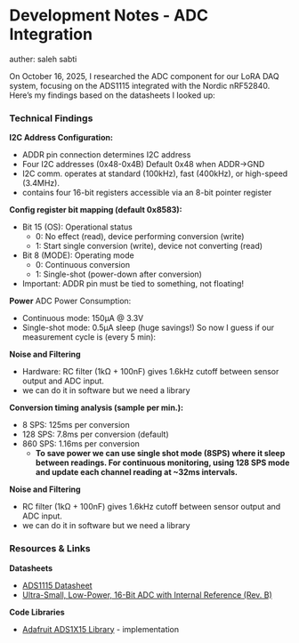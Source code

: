 # Development Notes - ADC Integration
auther: saleh sabti

On October 16, 2025, I researched the ADC component for our LoRA DAQ system, focusing on the ADS1115 integrated with the Nordic nRF52840. Here’s my findings based on the datasheets I looked up:


### Technical Findings

**I2C Address Configuration:**
- ADDR pin connection determines I2C address 
- Four I2C addresses (0x48-0x4B) Default 0x48 when ADDR→GND 
- I2C comm. operates at standard (100kHz), fast (400kHz), or high-speed (3.4MHz).
- contains four 16-bit registers accessible via an 8-bit pointer register

**Config register bit mapping (default 0x8583):**
- Bit 15 (OS): Operational status 
  - 0: No effect (read), device performing conversion (write)
  - 1: Start single conversion (write), device not converting (read)
- Bit 8 (MODE): Operating mode
  - 0: Continuous conversion
  - 1: Single-shot (power-down after conversion)
- Important: ADDR pin must be tied to something, not floating!

**Power**
ADC Power Consumption:
- Continuous mode: 150µA @ 3.3V
- Single-shot mode: 0.5µA sleep (huge savings!)
So now I guess if our measurement cycle is (every 5 min):

**Noise and Filtering**
- Hardware: RC filter (1kΩ + 100nF) gives 1.6kHz cutoff between sensor output and ADC input.
- we can do it in software but we need a library

**Conversion timing analysis (sample per min.):**
- 8 SPS: 125ms per conversion
- 128 SPS: 7.8ms per conversion (default)
- 860 SPS: 1.16ms per conversion
  - **To save power we can use single shot mode (8SPS) where it sleep between readings. For continuous monitoring, using 128 SPS mode and update each channel reading at ~32ms intervals.**
 
**Noise and Filtering**
- RC filter (1kΩ + 100nF) gives 1.6kHz cutoff between sensor output and ADC input.
- we can do it in software but we need a library

### Resources & Links
**Datasheets**
- [ADS1115 Datasheet](https://www.ti.com/lit/ds/symlink/ads1115.pdf)
- [Ultra-Small, Low-Power, 16-Bit ADC with Internal Reference (Rev. B)](https://cdn-shop.adafruit.com/datasheets/ads1115.pdf)

**Code Libraries**
- [Adafruit ADS1X15 Library](https://github.com/adafruit/Adafruit_ADS1X15) - implementation
